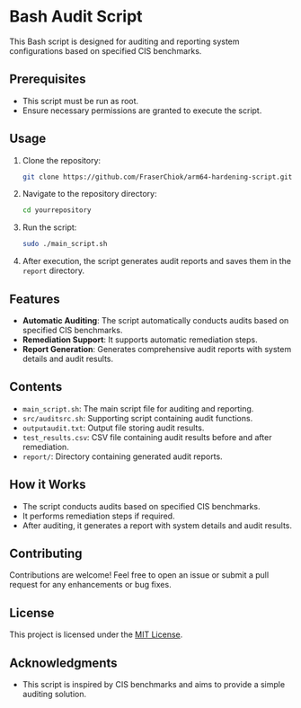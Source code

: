 # Bash Audit Script

This Bash script is designed for auditing and reporting system configurations based on specified CIS benchmarks.

## Prerequisites

- This script must be run as root.
- Ensure necessary permissions are granted to execute the script.

## Usage

1. Clone the repository:

    ```bash
    git clone https://github.com/FraserChiok/arm64-hardening-script.git
    ```

2. Navigate to the repository directory:

    ```bash
    cd yourrepository
    ```

3. Run the script:

    ```bash
    sudo ./main_script.sh
    ```

4. After execution, the script generates audit reports and saves them in the `report` directory.

## Features

- **Automatic Auditing**: The script automatically conducts audits based on specified CIS benchmarks.
- **Remediation Support**: It supports automatic remediation steps.
- **Report Generation**: Generates comprehensive audit reports with system details and audit results.

## Contents

- `main_script.sh`: The main script file for auditing and reporting.
- `src/auditsrc.sh`: Supporting script containing audit functions.
- `outputaudit.txt`: Output file storing audit results.
- `test_results.csv`: CSV file containing audit results before and after remediation.
- `report/`: Directory containing generated audit reports.

## How it Works

- The script conducts audits based on specified CIS benchmarks.
- It performs remediation steps if required.
- After auditing, it generates a report with system details and audit results.

## Contributing

Contributions are welcome! Feel free to open an issue or submit a pull request for any enhancements or bug fixes.

## License

This project is licensed under the [MIT License](LICENSE).

## Acknowledgments

- This script is inspired by CIS benchmarks and aims to provide a simple auditing solution.
